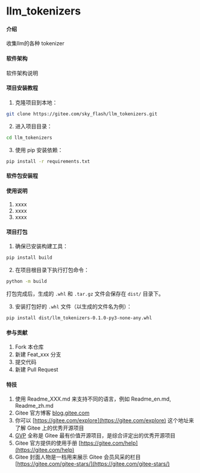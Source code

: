 # llm_tokenizers

#### 介绍
收集llm的各种 tokenizer

#### 软件架构
软件架构说明


#### 项目安装教程

1.  克隆项目到本地：
```bash
git clone https://gitee.com/sky_flash/llm_tokenizers.git
``` 
2. 进入项目目录：
```bash
cd llm_tokenizers
```
3. 使用 pip 安装依赖：
```bash
pip install -r requirements.txt
```

#### 软件包安装程

#### 使用说明

1.  xxxx
2.  xxxx
3.  xxxx

#### 项目打包

1.  确保已安装构建工具：
```bash
pip install build
```
 
2. 在项目根目录下执行打包命令：
```bash
python -m build
```
打包完成后，生成的 `.whl` 和 `.tar.gz` 文件会保存在 `dist/` 目录下。

3. 安装打包好的 `.whl` 文件（以生成的文件名为例）：
```bash
pip install dist/llm_tokenizers-0.1.0-py3-none-any.whl
```

#### 参与贡献

1.  Fork 本仓库
2.  新建 Feat_xxx 分支
3.  提交代码
4.  新建 Pull Request


#### 特技

1.  使用 Readme\_XXX.md 来支持不同的语言，例如 Readme\_en.md, Readme\_zh.md
2.  Gitee 官方博客 [blog.gitee.com](https://blog.gitee.com)
3.  你可以 [https://gitee.com/explore](https://gitee.com/explore) 这个地址来了解 Gitee 上的优秀开源项目
4.  [GVP](https://gitee.com/gvp) 全称是 Gitee 最有价值开源项目，是综合评定出的优秀开源项目
5.  Gitee 官方提供的使用手册 [https://gitee.com/help](https://gitee.com/help)
6.  Gitee 封面人物是一档用来展示 Gitee 会员风采的栏目 [https://gitee.com/gitee-stars/](https://gitee.com/gitee-stars/)
